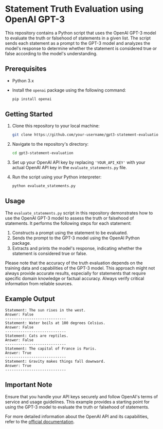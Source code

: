 # Statement Truth Evaluation using OpenAI GPT-3

This repository contains a Python script that uses the OpenAI GPT-3 model to evaluate the truth or falsehood of statements in a given list. The script sends each statement as a prompt to the GPT-3 model and analyzes the model's response to determine whether the statement is considered true or false according to the model's understanding.

## Prerequisites

- Python 3.x
- Install the `openai` package using the following command:

  ```bash
  pip install openai
  ```

## Getting Started

1. Clone this repository to your local machine:

   ```bash
   git clone https://github.com/your-username/gpt3-statement-evaluation.git
   ```

2. Navigate to the repository's directory:

   ```bash
   cd gpt3-statement-evaluation
   ```

3. Set up your OpenAI API key by replacing `'YOUR_API_KEY'` with your actual OpenAI API key in the `evaluate_statements.py` file.

4. Run the script using your Python interpreter:

   ```bash
   python evaluate_statements.py
   ```

## Usage

The `evaluate_statements.py` script in this repository demonstrates how to use the OpenAI GPT-3 model to assess the truth or falsehood of statements. It performs the following steps for each statement:

1. Constructs a prompt using the statement to be evaluated.
2. Sends the prompt to the GPT-3 model using the OpenAI Python package.
3. Extracts and prints the model's response, indicating whether the statement is considered true or false.

Please note that the accuracy of the truth evaluation depends on the training data and capabilities of the GPT-3 model. This approach might not always provide accurate results, especially for statements that require specific domain knowledge or factual accuracy. Always verify critical information from reliable sources.

## Example Output

```
Statement: The sun rises in the west.
Answer: False
----------------------------
Statement: Water boils at 100 degrees Celsius.
Answer: False
----------------------------
Statement: Cats are reptiles.
Answer: False
----------------------------
Statement: The capital of France is Paris.
Answer: True
----------------------------
Statement: Gravity makes things fall downward.
Answer: True
----------------------------
```

## Important Note

Ensure that you handle your API keys securely and follow OpenAI's terms of service and usage guidelines. This example provides a starting point for using the GPT-3 model to evaluate the truth or falsehood of statements.

For more detailed information about the OpenAI API and its capabilities, refer to the [official documentation](https://beta.openai.com/docs/).

